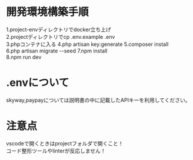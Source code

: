 # 開発環境構築手順
1.project-envディレクトリでdocker立ち上げ  
2.projectディレクトリでcp .env.example .env  
3.phpコンテナに入る 
4.php artisan key:generate
5.composer install  
6.php artisan migrate --seed 
7.npm install  
8.npm run dev

# .envについて
skyway,paypayについては説明書の中に記載したAPIキーを利用してください。

# 注意点
vscodeで開くときはprojectフォルダで開くこと！  
コード整形ツールやlinterが反応しません！  
